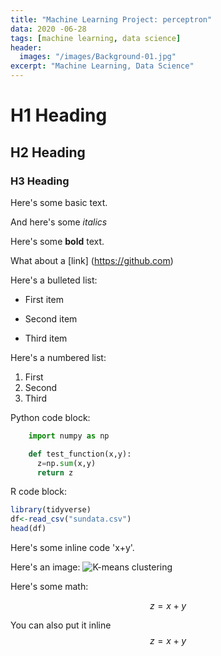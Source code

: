 ```yaml
---
title: "Machine Learning Project: perceptron"
data: 2020 -06-28
tags: [machine learning, data science]
header:
  images: "/images/Background-01.jpg"
excerpt: "Machine Learning, Data Science"
---
```


# H1 Heading

## H2 Heading

### H3 Heading

Here's some basic text.

And here's some *italics*

Here's some **bold** text.

What about a [link] (https://github.com)

Here's a bulleted list:
* First item
+ Second item
- Third item

Here's a numbered list:
1. First
2. Second
3. Third

Python code block:
```python
    import numpy as np

    def test_function(x,y):
      z=np.sum(x,y)
      return z
```

R code block:
```r
library(tidyverse)
df<-read_csv("sundata.csv")
head(df)
```

Here's some inline code 'x+y'.

Here's an image:
<img src="{{ site.url }}{{ site.baseurl }}/images/Background-02.png" alt="K-means clustering">

Here's some math:

$$z=x+y$$

You can also put it inline $$z=x+y$$
